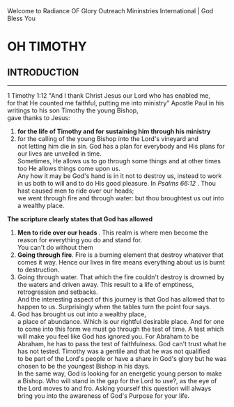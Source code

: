 <!doctype html>
<html lang='en-us'>
<head>
	<title>My blog</title>
	<link rel='icon' type='image/png' href='RGMWLOGO.png'/>
	<link rel='stylesheet' type='text/css' href='originalpage.css'/>
</head>
<body>
	<div id='churchname'>
		Welcome to Radiance OF Glory Outreach Mininstries International | God Bless You
	</div>
	<div id='thebody'>
		<div id='bckpicture'>
		<h1> OH TIMOTHY </h1>
	</div>
		<h2>INTRODUCTION</h2>
		<hr> 
		<div id='message'>

<p>1 Timothy 1:12 "And I thank Christ Jesus our Lord who has enabled me, <br/> for that He counted me faithful, putting me into ministry"
 Apostle Paul in his writings to his son Timothy the young Bishop,<br /> gave thanks to Jesus:</p>
 <ol>
<li><b> for the life of Timothy and for sustaining him through his ministry</b></li>
<li> for the calling of the young Bishop into the Lord's vineyard and <br/>not letting him die in sin.
God has a plan for everybody and His plans for our lives are unveiled in time.<br> Sometimes, He allows us to go through some things and at other times too He allows things come upon us.<br /> Any how it may be God's hand is in it not to destroy us, instead to work in us both to will and to do His good pleasure. 
In <i> Psalms 66:12 </i>. Thou hast caused men to ride over our heads; <br/> we went through fire and through water: but thou broughtest us out into a wealthy place.</li>
</ol>

<b>The scripture clearly states that God has allowed</b>
<ol>
<li><b> Men to ride over our heads </b>. This realm is where men become the reason for everything you do and stand for.<br> You can't do without them</li>
<li><b> Going through fire</b>. Fire is a burning element that destroy whatever that comes it way. Hence our lives in fire means everything about us is burnt to destruction.</li>

<li> Going through water. That which the fire couldn't destroy is drowned by the waters and driven away. 
This result to a life of emptiness, retrogression and setbacks.<br/> And the interesting aspect of this journey is that God has allowed that to happen to us. Surprisingly when the tables turn the point four says. </li>
<li> God has brought us out into a wealthy place, <br />a place of abundance. Which is our rightful desirable place. And for one to come into this form we must go through the test of time. A test which will make you feel like God has ignored you. For Abraham to be Abraham, he has to pass the test of faithfulness. God can't trust what he has not tested.
Timothy was a gentile and that he was not qualified <br/>to be part of the Lord's people or have a share in God's glory but he was chosen to be the youngest Bishop in his days.<br /> In the same way, God is looking for an energetic young person to make a Bishop.
 Who will stand in the gap for the Lord to use?, as the eye of the Lord moves to and fro. Asking yourself this question will always bring you into the awareness of God's Purpose for your life.</li>
</ol>
</div>
</div>





</html>

